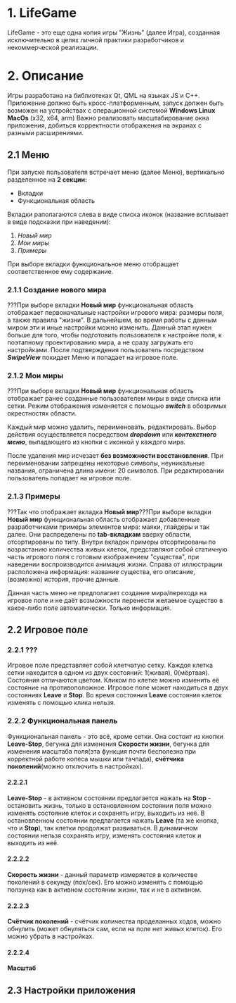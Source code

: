 # 1. LifeGame

LifeGame - это еще одна копия игры "Жизнь" (далее Игра), созданная исключительно в целях личной практики разработчиков и некоммерческой реализации. 

# 2. Описание

Игры разработана на библиотеках Qt, QML на языках JS и С++.
Приложение должно быть кросс-платформенным, запуск должен быть возможен на устройствах с операционной системой **Windows Linux MacOs** (x32, x64, arm)
Важно реализовать масштабирование окна приложения, добиться корректности отображения на экранах с разными расширениями.

## 2.1 Меню

При запуске пользователя встречает меню (далее Меню), вертикально разделенное на **2 секции:**

  * Вкладки
  * Функциональная область
  
Вкладки раполагаются слева в виде списка иконок (название всплывает в виде подсказки при наведении):

  1. _Новый мир_
  2. _Мои миры_
  3. _Примеры_
  
При выборе вкладки функциональное меню отобращает соответственное ему содержание.

### 2.1.1 Создание нового мира

???При выборе вкладки **Новый мир** функциональная область отображает первоначальные настройки игрового мира: размеры поля, а также правила "жизни". В дальнейшем, во время работы с данным миром эти и иные настройки можно изменить. Данный этап нужен больше для того, чтобы подготовить пользователя к настройке поля, к поэтапному проектированию мира, а не сразу загружать его настройками.
После подтверждения пользователь посредством **_SwipeView_** покидает Меню и попадает на игровое поле.

### 2.1.2 Мои миры

???При выборе вкладки **Новый мир** функциональная область отображает ранее созданные пользователем миры в виде списка или сетки. Режим отображения изменяется с помощью **_switch_** в обозримых окрестностях области.

Каждый мир можно удалить, переименовать, редактировать. Выбор действия осуществляется посредством **_dropdown_** или **_контекстного меню_**, выпадающего из кнопки с иконкой у каждого мира.

После удаления мир исчезает **без возможности восстановления**. 
При переименовании запрещены некоторые символы, неуникальные названия, ограничена длина имени: 20 символов.
При редактировании пользователь попадает на игровое поле.

### 2.1.3 Примеры

???Так что отображает вкладка **Новый мир**???При выборе вкладки **Новый мир** функциональная область отображает добавленные разработчиками примеры элементов мира: маяки, глайдеры и так далее. Они распределены по **tab-вкладкам** вверху области, отсортированы по типу. Внутри вкладок примеры отсортированы по возрастанию количества живых клеток, представляют собой статичную часть игрового поля с готовым изображением "существа", при наведении воспроизводится анимация жизни. Справа от иллюстрации расположена информация: название существа, его описание, (возможно) история, прочие данные.

Данная часть меню не предполагает создание мира/перехода на игровое поле и не даёт возможности перенести желаемое существо в какое-либо поле автоматически. Только информация.

## 2.2 Игровое поле
### 2.2.1 ???
Игровое поле представляет собой клетчатую сетку. Каждоя клетка сетки находится в одном из двух состояний: 1(живая), 0(мёртвая). Состояния отличаются цветом. Кликом по клетке можно изменить её состояние на противоположное. Игровое поле может находиться в двух состояниях **Leave** и **Stop**. Во время состояния **Leave** состояния клеток изменять с помощью клика нельзя.
### 2.2.2 Функциональная панель
Функциональная панель - это всё, кроме сетки. Она состоит из кнопки **Leave-Stop**, бегунка для изменения **Скорости жизни**, бегунка для изменения масштаба поля(эта функция почти бесполезна при корректной работе колеса мышки или тачпада), **счётчика поколений**(можно отключить в настройках).
#### 2.2.2.1
**Leave-Stop** - в активном состоянии предлагается нажать на **Stop** - остановить жизнь, только в остановленном состоянии поля можно изменять состояние клеток и сохранять игру, выходить из неё. В остановленном состоянии предлагается нажать **Leave** (та же кнопка, что и **Stop**), так клетки продолжат развиваться. В динамичном состоянии нельзя сохранять игру, изменять состояния клеток и выходить из неё.
#### 2.2.2.2
**Скорость жизни** - данный параметр измеряется в количестве поколений в секунду (пок/сек). Его можно изменять с помощью ползунка как в активном состоянии жизни, так и не в активном.
#### 2.2.2.3 
**Счётчик поколений** - счётчик количества проделанных ходов, можно обнулить (может обнуляться сам, если на поле нет живых клеток). Его можно убрать в настройках.
#### 2.2.2.4
**Масштаб** 
## 2.3 Настройки приложения
  
